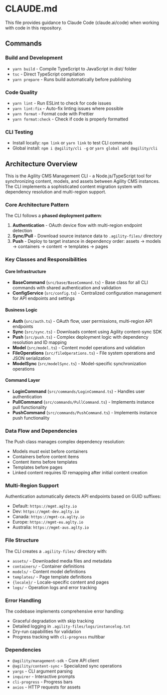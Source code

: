 # CLAUDE.md

This file provides guidance to Claude Code (claude.ai/code) when working with code in this repository.

## Commands

### Build and Development
- `yarn build` - Compile TypeScript to JavaScript in dist/ folder
- `tsc` - Direct TypeScript compilation
- `yarn prepare` - Runs build automatically before publishing

### Code Quality
- `yarn lint` - Run ESLint to check for code issues
- `yarn lint:fix` - Auto-fix linting issues where possible
- `yarn format` - Format code with Prettier
- `yarn format:check` - Check if code is properly formatted

### CLI Testing
- Install locally: `npm link` or `yarn link` to test CLI commands
- Global install: `npm i @agility/cli -g` or `yarn global add @agility/cli`

## Architecture Overview

This is the Agility CMS Management CLI - a Node.js/TypeScript tool for synchronizing content, models, and assets between Agility CMS instances. The CLI implements a sophisticated content migration system with dependency resolution and multi-region support.

### Core Architecture Pattern

The CLI follows a **phased deployment pattern**:
1. **Authentication** - OAuth device flow with multi-region endpoint detection
2. **Sync/Pull** - Download source instance data to `.agility-files/` directory  
3. **Push** - Deploy to target instance in dependency order: assets → models → containers → content → templates → pages

### Key Classes and Responsibilities

#### Core Infrastructure
- **BaseCommand** (`src/base/BaseCommand.ts`) - Base class for all CLI commands with shared authentication and validation
- **ConfigService** (`src/config.ts`) - Centralized configuration management for API endpoints and settings

#### Business Logic
- **Auth** (`src/auth.ts`) - OAuth flow, user permissions, multi-region API endpoints
- **Sync** (`src/sync.ts`) - Downloads content using Agility content-sync SDK
- **Push** (`src/push.ts`) - Complex deployment logic with dependency resolution and ID mapping
- **Model** (`src/model.ts`) - Content model operations and validation
- **FileOperations** (`src/fileOperations.ts`) - File system operations and JSON serialization
- **ModelSync** (`src/modelSync.ts`) - Model-specific synchronization operations

#### Command Layer
- **LoginCommand** (`src/commands/LoginCommand.ts`) - Handles user authentication
- **PullCommand** (`src/commands/PullCommand.ts`) - Implements instance pull functionality
- **PushCommand** (`src/commands/PushCommand.ts`) - Implements instance push functionality

### Data Flow and Dependencies

The Push class manages complex dependency resolution:
- Models must exist before containers
- Containers before content items
- Content items before templates
- Templates before pages
- Linked content requires ID remapping after initial content creation

### Multi-Region Support

Authentication automatically detects API endpoints based on GUID suffixes:
- Default: `https://mgmt.aglty.io`
- Dev: `https://mgmt-dev.aglty.io`  
- Canada: `https://mgmt-ca.aglty.io`
- Europe: `https://mgmt-eu.aglty.io`
- Australia: `https://mgmt-aus.aglty.io`

### File Structure

The CLI creates a `.agility-files/` directory with:
- `assets/` - Downloaded media files and metadata
- `containers/` - Container definitions
- `models/` - Content model definitions  
- `templates/` - Page template definitions
- `{locale}/` - Locale-specific content and pages
- `logs/` - Operation logs and error tracking

### Error Handling

The codebase implements comprehensive error handling:
- Graceful degradation with skip tracking
- Detailed logging in `.agility-files/logs/instancelog.txt`
- Dry-run capabilities for validation
- Progress tracking with `cli-progress` multibar

### Dependencies

- `@agility/management-sdk` - Core API client
- `@agility/content-sync` - Specialized sync operations  
- `yargs` - CLI argument parsing
- `inquirer` - Interactive prompts
- `cli-progress` - Progress bars
- `axios` - HTTP requests for assets